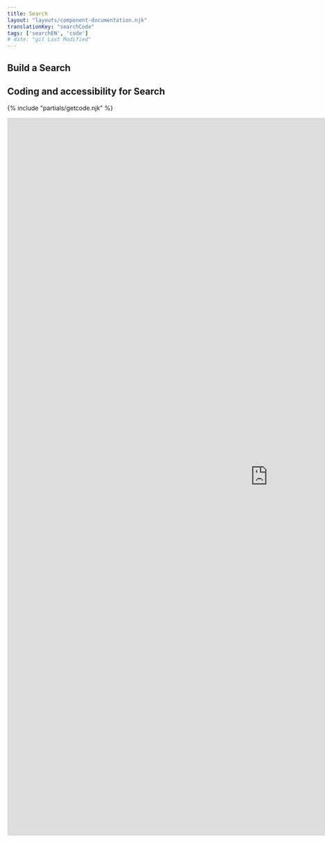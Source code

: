 ```yaml
---
title: Search
layout: "layouts/component-documentation.njk"
translationKey: "searchCode"
tags: ['searchEN', 'code']
# date: "git Last Modified"
---
```


## Build a Search

## Coding and accessibility for Search

{% include "partials/getcode.njk" %}

<iframe
  title="iframeTitle"
  src="https://cds-snc.github.io/gcds-components/iframe.html?viewMode=docs&demo=true&singleStory=true&id=components-search--events-properties"
  width="1200"
  height="1650"
  style="display: block; margin: 0 auto;"
  frameBorder="0"
  allow="clipboard-write"
></iframe>
